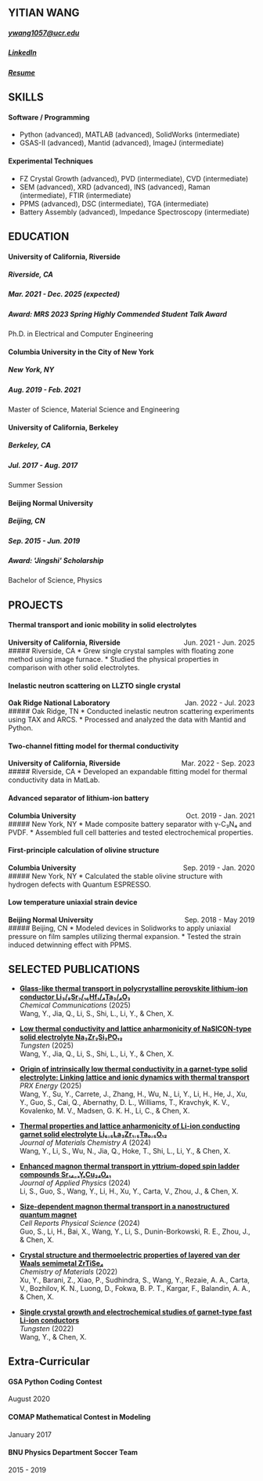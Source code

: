 ## YITIAN WANG
##### ywang1057@ucr.edu
##### <a href="http://linkedin.com/in/tim-wang-yitian/">LinkedIn</a>
##### <a href="http://cosmotim.github.io/CV_Latex/Resume_of_YitianWang.pdf" target="_blank">Resume</a>
## SKILLS

#### Software / Programming
* Python (advanced), MATLAB (advanced), SolidWorks (intermediate)
* GSAS-II (advanced), Mantid (advanced), ImageJ (intermediate)

#### Experimental Techniques
* FZ Crystal Growth (advanced), PVD (intermediate), CVD (intermediate)
* SEM (advanced), XRD (advanced), INS (advanced), Raman (intermediate), FTIR (intermediate)
* PPMS (advanced), DSC (intermediate), TGA (intermediate)
* Battery Assembly (advanced), Impedance Spectroscopy (intermediate)


## EDUCATION
#### University of California, Riverside
##### Riverside, CA 
##### Mar. 2021 - Dec. 2025 (expected)
##### Award: MRS 2023 Spring Highly Commended Student Talk Award
Ph.D. in Electrical and Computer Engineering

#### Columbia University in the City of New York
##### New York, NY 
##### Aug. 2019 - Feb. 2021
Master of Science, Material Science and Engineering

#### University of California, Berkeley
##### Berkeley, CA
##### Jul. 2017 - Aug. 2017
Summer Session

#### Beijing Normal University
##### Beijing, CN 
##### Sep. 2015 - Jun. 2019
##### Award: 'Jingshi' Scholarship
Bachelor of Science, Physics


## PROJECTS

#### Thermal transport and ionic mobility in solid electrolytes
<div style="display: flex; justify-content: space-between;">
<span><strong>University of California, Riverside</strong></span>
<span>Jun. 2021 - Jun. 2025</span>
</div>
##### Riverside, CA
* Grew single crystal samples with floating zone method using image furnace. 
* Studied the physical properties in comparison with other solid electrolytes.

#### Inelastic neutron scattering on LLZTO single crystal
<div style="display: flex; justify-content: space-between;">
<span><strong>Oak Ridge National Laboratory</strong></span>
<span>Jan. 2022 - Jul. 2023</span>
</div>
##### Oak Ridge, TN
* Conducted inelastic neutron scattering experiments using TAX and ARCS. 
* Processed and analyzed the data with Mantid and Python.

#### Two-channel fitting model for thermal conductivity
<div style="display: flex; justify-content: space-between;">
<span><strong>University of California, Riverside</strong></span>
<span>Mar. 2022 - Sep. 2023</span>
</div>
##### Riverside, CA
* Developed an expandable fitting model for thermal conductivity data in MatLab.

#### Advanced separator of lithium-ion battery
<div style="display: flex; justify-content: space-between;">
<span><strong>Columbia University</strong></span>
<span>Oct. 2019 - Jan. 2021</span>
</div>
##### New York, NY
* Made composite battery separator with γ-C₃N₄ and PVDF.
* Assembled full cell batteries and tested electrochemical properties.

#### First-principle calculation of olivine structure
<div style="display: flex; justify-content: space-between;">
<span><strong>Columbia University</strong></span>
<span>Sep. 2019 - Jan. 2020</span>
</div>
##### New York, NY
* Calculated the stable olivine structure with hydrogen defects with Quantum ESPRESSO.

#### Low temperature uniaxial strain device
<div style="display: flex; justify-content: space-between;">
<span><strong>Beijing Normal University</strong></span>
<span>Sep. 2018 - May 2019</span>
</div>
##### Beijing, CN
* Modeled devices in Solidworks to apply uniaxial pressure on film samples utilizing thermal expansion. 
* Tested the strain induced detwinning effect with PPMS.

## SELECTED PUBLICATIONS

* <a href="https://doi.org/10.1039/D5CC04693A" target="_blank">**Glass-like thermal transport in polycrystalline perovskite lithium-ion conductor Li₃/₈Sr₇/₁₆Hf₁/₄Ta₃/₄O₃**</a>  
    *Chemical Communications* (2025)  
    Wang, Y., Jia, Q., Li, S., Shi, L., Li, Y., & Chen, X.

* <a href="https://doi.org/10.1007/s42864-025-00357-6" target="_blank">**Low thermal conductivity and lattice anharmonicity of NaSICON-type solid electrolyte Na₃Zr₂Si₂PO₁₂**</a>  
    *Tungsten* (2025)  
    Wang, Y., Jia, Q., Li, S., Shi, L., Li, Y., & Chen, X.

* <a href="https://doi.org/10.1103/6wj2-kzhh" target="_blank">**Origin of intrinsically low thermal conductivity in a garnet-type solid electrolyte: Linking lattice and ionic dynamics with thermal transport**</a>  
    *PRX Energy* (2025)  
    Wang, Y., Su, Y., Carrete, J., Zhang, H., Wu, N., Li, Y., Li, H., He, J., Xu, Y., Guo, S., Cai, Q., Abernathy, D. L., Williams, T., Kravchyk, K. V., Kovalenko, M. V., Madsen, G. K. H., Li, C., & Chen, X.  
    

* <a href="https://doi.org/10.1039/D4TA02264E" target="_blank">**Thermal properties and lattice anharmonicity of Li-ion conducting garnet solid electrolyte Li₆.₅La₃Zr₁.₅Ta₀.₅O₁₂**</a>  
    *Journal of Materials Chemistry A* (2024)  
    Wang, Y., Li, S., Wu, N., Jia, Q., Hoke, T., Shi, L., Li, Y., & Chen, X.  
    

* <a href="https://doi.org/10.1063/5.0214897" target="_blank">**Enhanced magnon thermal transport in yttrium-doped spin ladder compounds Sr₁₄₋ₓYₓCu₂₄O₄₁**</a>  
    *Journal of Applied Physics* (2024)  
    Li, S., Guo, S., Wang, Y., Li, H., Xu, Y., Carta, V., Zhou, J., & Chen, X.  
    

* <a href="https://doi.org/10.1016/j.xcrp.2024.101879" target="_blank">**Size-dependent magnon thermal transport in a nanostructured quantum magnet**</a>  
    *Cell Reports Physical Science* (2024)  
    Guo, S., Li, H., Bai, X., Wang, Y., Li, S., Dunin-Borkowski, R. E., Zhou, J., & Chen, X.  
    

* <a href="https://doi.org/10.1021/acs.chemmater.2c02155" target="_blank">**Crystal structure and thermoelectric properties of layered van der Waals semimetal ZrTiSe₄**</a>  
    *Chemistry of Materials* (2022)  
    Xu, Y., Barani, Z., Xiao, P., Sudhindra, S., Wang, Y., Rezaie, A. A., Carta, V., Bozhilov, K. N., Luong, D., Fokwa, B. P. T., Kargar, F., Balandin, A. A., & Chen, X.  
    

* <a href="https://doi.org/10.1007/s42864-022-00176-z" target="_blank">**Single crystal growth and electrochemical studies of garnet-type fast Li-ion conductors**</a>  
    *Tungsten* (2022)  
    Wang, Y., & Chen, X.  
    

## Extra-Curricular

#### GSA Python Coding Contest
August 2020

#### COMAP Mathematical Contest in Modeling
January 2017

#### BNU Physics Department Soccer Team
2015 - 2019
